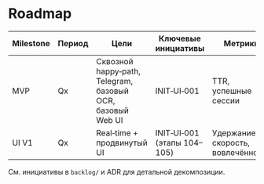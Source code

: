 # Roadmap

| Milestone | Период | Цели | Ключевые инициативы | Метрики | Статус |
| --- | --- | --- | --- | --- | --- |
| MVP | Qx | Сквозной happy‑path, Telegram, базовый OCR, базовый Web UI | INIT‑UI‑001 | TTR, успешные сессии | Active |
| UI V1 | Qx | Real‑time + продвинутый UI | INIT‑UI‑001 (этапы 104–105) | Удержание, скорость, вовлечённость | Planned |

См. инициативы в `backlog/` и ADR для детальной декомпозиции.

